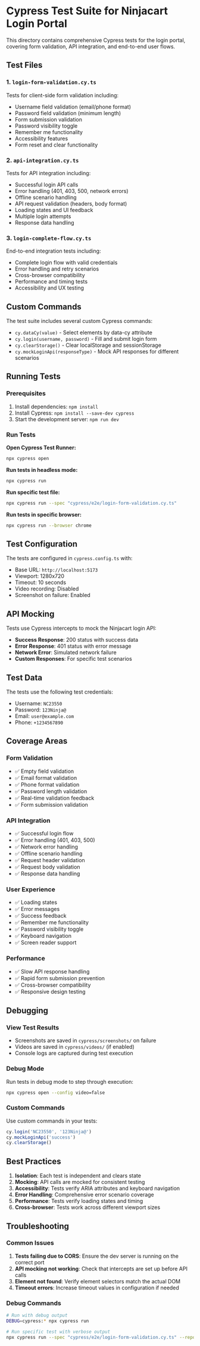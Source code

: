 # Cypress Test Suite for Ninjacart Login Portal

This directory contains comprehensive Cypress tests for the login portal, covering form validation, API integration, and end-to-end user flows.

## Test Files

### 1. `login-form-validation.cy.ts`
Tests for client-side form validation including:
- Username field validation (email/phone format)
- Password field validation (minimum length)
- Form submission validation
- Password visibility toggle
- Remember me functionality
- Accessibility features
- Form reset and clear functionality

### 2. `api-integration.cy.ts`
Tests for API integration including:
- Successful login API calls
- Error handling (401, 403, 500, network errors)
- Offline scenario handling
- API request validation (headers, body format)
- Loading states and UI feedback
- Multiple login attempts
- Response data handling

### 3. `login-complete-flow.cy.ts`
End-to-end integration tests including:
- Complete login flow with valid credentials
- Error handling and retry scenarios
- Cross-browser compatibility
- Performance and timing tests
- Accessibility and UX testing

## Custom Commands

The test suite includes several custom Cypress commands:

- `cy.dataCy(value)` - Select elements by data-cy attribute
- `cy.login(username, password)` - Fill and submit login form
- `cy.clearStorage()` - Clear localStorage and sessionStorage
- `cy.mockLoginApi(responseType)` - Mock API responses for different scenarios

## Running Tests

### Prerequisites
1. Install dependencies: `npm install`
2. Install Cypress: `npm install --save-dev cypress`
3. Start the development server: `npm run dev`

### Run Tests

**Open Cypress Test Runner:**
```bash
npx cypress open
```

**Run tests in headless mode:**
```bash
npx cypress run
```

**Run specific test file:**
```bash
npx cypress run --spec "cypress/e2e/login-form-validation.cy.ts"
```

**Run tests in specific browser:**
```bash
npx cypress run --browser chrome
```

## Test Configuration

The tests are configured in `cypress.config.ts` with:
- Base URL: `http://localhost:5173`
- Viewport: 1280x720
- Timeout: 10 seconds
- Video recording: Disabled
- Screenshot on failure: Enabled

## API Mocking

Tests use Cypress intercepts to mock the Ninjacart login API:
- **Success Response**: 200 status with success data
- **Error Response**: 401 status with error message
- **Network Error**: Simulated network failure
- **Custom Responses**: For specific test scenarios

## Test Data

The tests use the following test credentials:
- Username: `NC23550`
- Password: `123Ninja@`
- Email: `user@example.com`
- Phone: `+1234567890`

## Coverage Areas

### Form Validation
- ✅ Empty field validation
- ✅ Email format validation
- ✅ Phone format validation
- ✅ Password length validation
- ✅ Real-time validation feedback
- ✅ Form submission validation

### API Integration
- ✅ Successful login flow
- ✅ Error handling (401, 403, 500)
- ✅ Network error handling
- ✅ Offline scenario handling
- ✅ Request header validation
- ✅ Request body validation
- ✅ Response data handling

### User Experience
- ✅ Loading states
- ✅ Error messages
- ✅ Success feedback
- ✅ Remember me functionality
- ✅ Password visibility toggle
- ✅ Keyboard navigation
- ✅ Screen reader support

### Performance
- ✅ Slow API response handling
- ✅ Rapid form submission prevention
- ✅ Cross-browser compatibility
- ✅ Responsive design testing

## Debugging

### View Test Results
- Screenshots are saved in `cypress/screenshots/` on failure
- Videos are saved in `cypress/videos/` (if enabled)
- Console logs are captured during test execution

### Debug Mode
Run tests in debug mode to step through execution:
```bash
npx cypress open --config video=false
```

### Custom Commands
Use custom commands in your tests:
```javascript
cy.login('NC23550', '123Ninja@')
cy.mockLoginApi('success')
cy.clearStorage()
```

## Best Practices

1. **Isolation**: Each test is independent and clears state
2. **Mocking**: API calls are mocked for consistent testing
3. **Accessibility**: Tests verify ARIA attributes and keyboard navigation
4. **Error Handling**: Comprehensive error scenario coverage
5. **Performance**: Tests verify loading states and timing
6. **Cross-browser**: Tests work across different viewport sizes

## Troubleshooting

### Common Issues

1. **Tests failing due to CORS**: Ensure the dev server is running on the correct port
2. **API mocking not working**: Check that intercepts are set up before API calls
3. **Element not found**: Verify element selectors match the actual DOM
4. **Timeout errors**: Increase timeout values in configuration if needed

### Debug Commands

```bash
# Run with debug output
DEBUG=cypress:* npx cypress run

# Run specific test with verbose output
npx cypress run --spec "cypress/e2e/login-form-validation.cy.ts" --reporter spec
```
